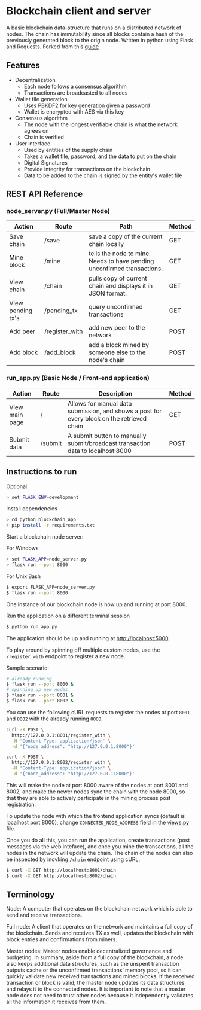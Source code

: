 # Blockchain client and server

A basic blockchain data-structure that runs on a distributed network of nodes.  The chain has immutability since all blocks contain a hash of the previously generated block to the origin node. Written in python using Flask and Requests. Forked from this [guide](https://www.ibm.com/developerworks/cloud/library/cl-develop-blockchain-app-in-python/index.html)

## Features
* Decentralization
  * Each node follows a consensus algorithm
  * Transactions are broadcasted to all nodes
* Wallet file generation
  * Uses PBKDF2 for key generation given a password
  * Wallet is encrypted with AES via this key
* Consensus algorithm
  * The node with the longest verifiable chain is what the network agrees on
  * Chain is verified
* User interface
  * Used by entities of the supply chain
  * Takes a wallet file, password, and the data to put on the chain
  * Digital Signatures
  * Provide integrity for transactions on the blockchain
  * Data to be added to the chain is signed by the entity's wallet file
  

## REST API Reference

### node_server.py (Full/Master Node)

| Action | Route | Path | Method
| --------- | --- | --- | --- |
| Save chain | /save | save a copy of the current chain locally | GET
| Mine block | /mine | tells the node to mine.  Needs to have pending unconfirmed transactions. | GET
| View chain | /chain | pulls copy of current chain and displays it in JSON format. | GET
| View pending tx's | /pending_tx | query unconfirmed transactions | GET
| Add peer | /register_with | add new peer to the network | POST
| Add block | /add_block | add a block mined by someone else to the node's chain | POST


### run_app.py (Basic Node / Front-end application)

| Action | Route | Description | Method
| --------- | --- | --- | --- |
| View main page | / | Allows for manual data submission, and shows a post for every block on the retrieved chain | GET
| Submit data | /submit | A submit button to manually submit/broadcast transaction data to localhost:8000 | POST

## Instructions to run

Optional:
```sh
> set FLASK_ENV=development
```

Install dependencies

```sh
> cd python_blockchain_app
> pip install -r requirements.txt
```

Start a blockchain node server:

For Windows
```sh
> set FLASK_APP=node_server.py
> flask run --port 8000
```

For Unix Bash
```sh
$ export FLASK_APP=node_server.py
$ flask run --port 8000
```

One instance of our blockchain node is now up and running at port 8000.

Run the application on a different terminal session

```sh
$ python run_app.py
```

The application should be up and running at [http://localhost:5000](http://localhost:5000).



To play around by spinning off multiple custom nodes, use the `/register_with` endpoint to register a new node. 

Sample scenario:

```sh
# already running
$ flask run --port 8000 &
# spinning up new nodes
$ flask run --port 8001 &
$ flask run --port 8002 &
```

You can use the following cURL requests to register the nodes at port `8001` and `8002` with the already running `8000`.

```sh
curl -X POST \
  http://127.0.0.1:8001/register_with \
  -H 'Content-Type: application/json' \
  -d '{"node_address": "http://127.0.0.1:8000"}'
```

```sh
curl -X POST \
  http://127.0.0.1:8002/register_with \
  -H 'Content-Type: application/json' \
  -d '{"node_address": "http://127.0.0.1:8000"}'
```

This will make the node at port 8000 aware of the nodes at port 8001 and 8002, and make the newer nodes sync the chain with the node 8000, so that they are able to actively participate in the mining process post registration.

To update the node with which the frontend application syncs (default is localhost port 8000), change `CONNECTED_NODE_ADDRESS` field in the [views.py](/app/views.py) file.

Once you do all this, you can run the application, create transactions (post messages via the web inteface), and once you mine the transactions, all the nodes in the network will update the chain. The chain of the nodes can also be inspected by inovking `/chain` endpoint using cURL.

```sh
$ curl -X GET http://localhost:8001/chain
$ curl -X GET http://localhost:8002/chain
```

## Terminology

Node: A computer that operates on the blockchain network which is able to send and receive transactions.

Full node: A client that operates on the network and maintains a full copy of the blockchain. Sends and receives TX as well, updates the blockchain with block entries and confirmations from miners.

Master nodes: Master nodes enable decentralized governance and budgeting. In summary, aside from a full copy of the blockchain, a node also keeps additional data structures, such as the unspent transaction outputs cache or the unconfirmed transactions’ memory pool, so it can quickly validate new received transactions and mined blocks. If the received transaction or block is valid, the master node updates its data structures and relays it to the connected nodes. It is important to note that a master node does not need to trust other nodes because it independently validates all the information it receives from them.
